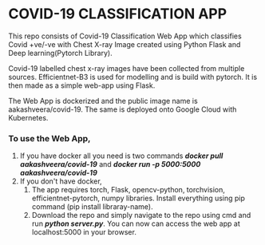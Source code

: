 # COVID-19 CLASSIFICATION APP

This repo consists of Covid-19 Classification Web App which classifies Covid +ve/-ve with Chest X-ray Image created using Python Flask and Deep learning(Pytorch Library).

Covid-19 labelled chest x-ray images have been collected from multiple sources. Efficientnet-B3 is used for modelling and is build with pytorch. It is then made as a simple web-app using Flask.

The Web App is dockerized and the public image name is aakashveera/covid-19. The same is deployed onto Google Cloud with Kubernetes. 

### To use the Web App,
1. If you have docker all you need is two commands <b><i>docker pull aakashveera/covid-19</i></b> and <b><i>docker run -p 5000:5000 aakashveera/covid-19</i></b>
2. If you don't have docker,
    1. The app requires torch, Flask, opencv-python, torchvision, efficientnet-pytorch, numpy libraries. Install everything using pip command (pip install libraray-name).
    2. Download the repo and simply navigate to the repo using cmd and run <b><i>python server.py</b></i>. You can now can access the web app at localhost:5000 in your browser.
